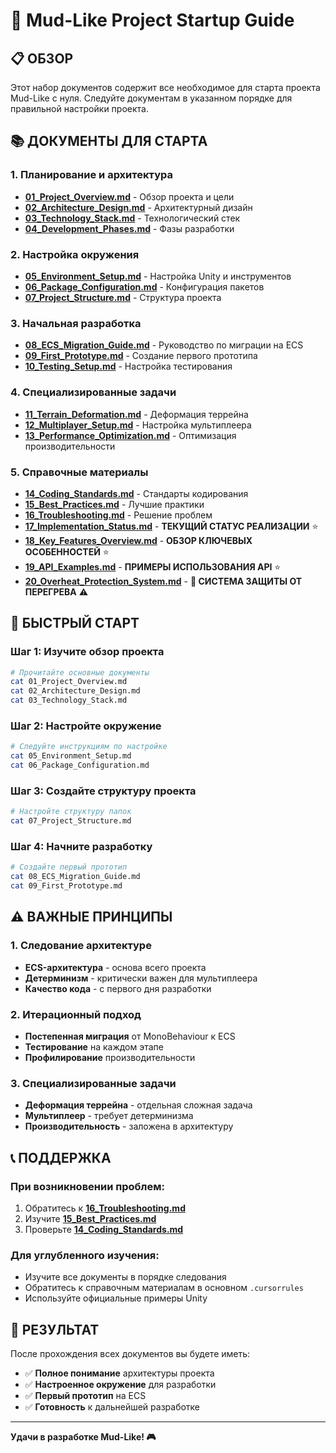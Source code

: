 # 🚀 Mud-Like Project Startup Guide

## 📋 **ОБЗОР**

Этот набор документов содержит все необходимое для старта проекта Mud-Like с нуля. Следуйте документам в указанном порядке для правильной настройки проекта.

## 📚 **ДОКУМЕНТЫ ДЛЯ СТАРТА**

### **1. Планирование и архитектура**
- [**01_Project_Overview.md**](01_Project_Overview.md) - Обзор проекта и цели
- [**02_Architecture_Design.md**](02_Architecture_Design.md) - Архитектурный дизайн
- [**03_Technology_Stack.md**](03_Technology_Stack.md) - Технологический стек
- [**04_Development_Phases.md**](04_Development_Phases.md) - Фазы разработки

### **2. Настройка окружения**
- [**05_Environment_Setup.md**](05_Environment_Setup.md) - Настройка Unity и инструментов
- [**06_Package_Configuration.md**](06_Package_Configuration.md) - Конфигурация пакетов
- [**07_Project_Structure.md**](07_Project_Structure.md) - Структура проекта

### **3. Начальная разработка**
- [**08_ECS_Migration_Guide.md**](08_ECS_Migration_Guide.md) - Руководство по миграции на ECS
- [**09_First_Prototype.md**](09_First_Prototype.md) - Создание первого прототипа
- [**10_Testing_Setup.md**](10_Testing_Setup.md) - Настройка тестирования

### **4. Специализированные задачи**
- [**11_Terrain_Deformation.md**](11_Terrain_Deformation.md) - Деформация террейна
- [**12_Multiplayer_Setup.md**](12_Multiplayer_Setup.md) - Настройка мультиплеера
- [**13_Performance_Optimization.md**](13_Performance_Optimization.md) - Оптимизация производительности

### **5. Справочные материалы**
- [**14_Coding_Standards.md**](14_Coding_Standards.md) - Стандарты кодирования
- [**15_Best_Practices.md**](15_Best_Practices.md) - Лучшие практики
- [**16_Troubleshooting.md**](16_Troubleshooting.md) - Решение проблем
- [**17_Implementation_Status.md**](17_Implementation_Status.md) - **ТЕКУЩИЙ СТАТУС РЕАЛИЗАЦИИ** ⭐
- [**18_Key_Features_Overview.md**](18_Key_Features_Overview.md) - **ОБЗОР КЛЮЧЕВЫХ ОСОБЕННОСТЕЙ** ⭐
- [**19_API_Examples.md**](19_API_Examples.md) - **ПРИМЕРЫ ИСПОЛЬЗОВАНИЯ API** ⭐
- [**20_Overheat_Protection_System.md**](20_Overheat_Protection_System.md) - **🚨 СИСТЕМА ЗАЩИТЫ ОТ ПЕРЕГРЕВА** ⚠️

## 🎯 **БЫСТРЫЙ СТАРТ**

### **Шаг 1: Изучите обзор проекта**
```bash
# Прочитайте основные документы
cat 01_Project_Overview.md
cat 02_Architecture_Design.md
cat 03_Technology_Stack.md
```

### **Шаг 2: Настройте окружение**
```bash
# Следуйте инструкциям по настройке
cat 05_Environment_Setup.md
cat 06_Package_Configuration.md
```

### **Шаг 3: Создайте структуру проекта**
```bash
# Настройте структуру папок
cat 07_Project_Structure.md
```

### **Шаг 4: Начните разработку**
```bash
# Создайте первый прототип
cat 08_ECS_Migration_Guide.md
cat 09_First_Prototype.md
```

## ⚠️ **ВАЖНЫЕ ПРИНЦИПЫ**

### **1. Следование архитектуре**
- **ECS-архитектура** - основа всего проекта
- **Детерминизм** - критически важен для мультиплеера
- **Качество кода** - с первого дня разработки

### **2. Итерационный подход**
- **Постепенная миграция** от MonoBehaviour к ECS
- **Тестирование** на каждом этапе
- **Профилирование** производительности

### **3. Специализированные задачи**
- **Деформация террейна** - отдельная сложная задача
- **Мультиплеер** - требует детерминизма
- **Производительность** - заложена в архитектуру

## 📞 **ПОДДЕРЖКА**

### **При возникновении проблем:**
1. Обратитесь к [**16_Troubleshooting.md**](16_Troubleshooting.md)
2. Изучите [**15_Best_Practices.md**](15_Best_Practices.md)
3. Проверьте [**14_Coding_Standards.md**](14_Coding_Standards.md)

### **Для углубленного изучения:**
- Изучите все документы в порядке следования
- Обратитесь к справочным материалам в основном `.cursorrules`
- Используйте официальные примеры Unity

## 🎯 **РЕЗУЛЬТАТ**

После прохождения всех документов вы будете иметь:
- ✅ **Полное понимание** архитектуры проекта
- ✅ **Настроенное окружение** для разработки
- ✅ **Первый прототип** на ECS
- ✅ **Готовность** к дальнейшей разработке

---

**Удачи в разработке Mud-Like! 🎮**
